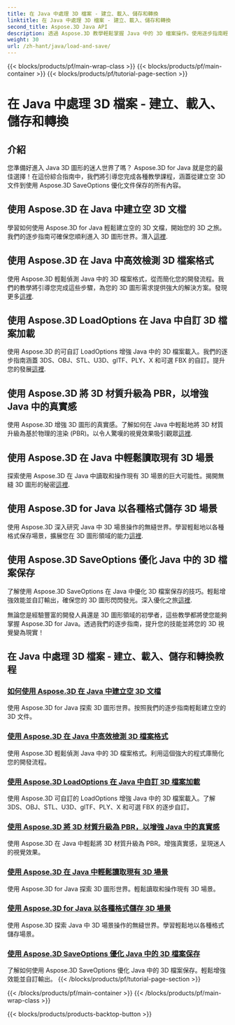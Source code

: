 ```yaml
---
title: 在 Java 中處理 3D 檔案 - 建立、載入、儲存和轉換
linktitle: 在 Java 中處理 3D 檔案 - 建立、載入、儲存和轉換
second_title: Aspose.3D Java API
description: 透過 Aspose.3D 教學輕鬆掌握 Java 中的 3D 檔案操作。使用逐步指南輕鬆建立、載入、儲存和轉換 3D 檔案。
weight: 30
url: /zh-hant/java/load-and-save/
---
```


{{< blocks/products/pf/main-wrap-class >}}
{{< blocks/products/pf/main-container >}}
{{< blocks/products/pf/tutorial-page-section >}}

# 在 Java 中處理 3D 檔案 - 建立、載入、儲存和轉換


## 介紹

您準備好進入 Java 3D 圖形的迷人世界了嗎？ Aspose.3D for Java 就是您的最佳選擇！在這份綜合指南中，我們將引導您完成各種教學課程，涵蓋從建立空 3D 文件到使用 Aspose.3D SaveOptions 優化文件保存的所有內容。

## 使用 Aspose.3D 在 Java 中建立空 3D 文檔

學習如何使用 Aspose.3D for Java 輕鬆建立空的 3D 文檔，開始您的 3D 之旅。我們的逐步指南可確保您順利進入 3D 圖形世界。潛入[這裡](./create-empty-3d-document/).

## 使用 Aspose.3D 在 Java 中高效檢測 3D 檔案格式

使用 Aspose.3D 輕鬆偵測 Java 中的 3D 檔案格式，從而簡化您的開發流程。我們的教學將引導您完成這些步驟，為您的 3D 圖形需求提供強大的解決方案。發現更多[這裡](./detect-3d-file-formats/).

## 使用 Aspose.3D LoadOptions 在 Java 中自訂 3D 檔案加載

使用 Aspose.3D 的可自訂 LoadOptions 增強 Java 中的 3D 檔案載入。我們的逐步指南涵蓋 3DS、OBJ、STL、U3D、glTF、PLY、X 和可選 FBX 的自訂。提升您的發展[這裡](./customize-3d-file-loading/).

## 使用 Aspose.3D 將 3D 材質升級為 PBR，以增強 Java 中的真實感

使用 Aspose.3D 增強 3D 圖形的真實感。了解如何在 Java 中輕鬆地將 3D 材質升級為基於物理的渲染 (PBR)。以令人驚嘆的視覺效果吸引觀眾[這裡](./upgrade-materials-to-pbr/).

## 使用 Aspose.3D 在 Java 中輕鬆讀取現有 3D 場景

探索使用 Aspose.3D 在 Java 中讀取和操作現有 3D 場景的巨大可能性。揭開無縫 3D 圖形的秘密[這裡](./read-existing-3d-scenes/).

## 使用 Aspose.3D for Java 以各種格式儲存 3D 場景

使用 Aspose.3D 深入研究 Java 中 3D 場景操作的無縫世界。學習輕鬆地以各種格式保存場景，擴展您在 3D 圖形領域的能力[這裡](./save-3d-scenes/).

## 使用 Aspose.3D SaveOptions 優化 Java 中的 3D 檔案保存

了解使用 Aspose.3D SaveOptions 在 Java 中優化 3D 檔案保存的技巧。輕鬆增強效能並自訂輸出，確保您的 3D 圖形閃閃發光。深入優化之旅[這裡](./optimize-3d-file-saving/).

無論您是經驗豐富的開發人員還是 3D 圖形領域的初學者，這些教學都將使您能夠掌握 Aspose.3D for Java。透過我們的逐步指南，提升您的技能並將您的 3D 視覺變為現實！
## 在 Java 中處理 3D 檔案 - 建立、載入、儲存和轉換教程
### [如何使用 Aspose.3D 在 Java 中建立空 3D 文檔](./create-empty-3d-document/)
使用 Aspose.3D for Java 探索 3D 圖形世界。按照我們的逐步指南輕鬆建立空的 3D 文件。
### [使用 Aspose.3D 在 Java 中高效檢測 3D 檔案格式](./detect-3d-file-formats/)
使用 Aspose.3D 輕鬆偵測 Java 中的 3D 檔案格式。利用這個強大的程式庫簡化您的開發流程。
### [使用 Aspose.3D LoadOptions 在 Java 中自訂 3D 檔案加載](./customize-3d-file-loading/)
使用 Aspose.3D 可自訂的 LoadOptions 增強 Java 中的 3D 檔案載入。了解 3DS、OBJ、STL、U3D、glTF、PLY、X 和可選 FBX 的逐步自訂。
### [使用 Aspose.3D 將 3D 材質升級為 PBR，以增強 Java 中的真實感](./upgrade-materials-to-pbr/)
使用 Aspose.3D 在 Java 中輕鬆將 3D 材質升級為 PBR。增強真實感，呈現迷人的視覺效果。
### [使用 Aspose.3D 在 Java 中輕鬆讀取現有 3D 場景](./read-existing-3d-scenes/)
使用 Aspose.3D for Java 探索 3D 圖形世界。輕鬆讀取和操作現有 3D 場景。
### [使用 Aspose.3D for Java 以各種格式儲存 3D 場景](./save-3d-scenes/)
使用 Aspose.3D 探索 Java 中 3D 場景操作的無縫世界。學習輕鬆地以各種格式儲存場景。
### [使用 Aspose.3D SaveOptions 優化 Java 中的 3D 檔案保存](./optimize-3d-file-saving/)
了解如何使用 Aspose.3D SaveOptions 優化 Java 中的 3D 檔案保存。輕鬆增強效能並自訂輸出。
{{< /blocks/products/pf/tutorial-page-section >}}

{{< /blocks/products/pf/main-container >}}
{{< /blocks/products/pf/main-wrap-class >}}

{{< blocks/products/products-backtop-button >}}
